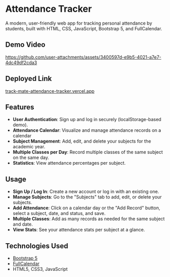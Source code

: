 # Attendance Tracker

A modern, user-friendly web app for tracking personal attendance by students, built with HTML, CSS, JavaScript, Bootstrap 5, and FullCalendar.

## Demo Video

https://github.com/user-attachments/assets/3400597d-e9b5-4021-a7e7-4dc49df2cda3

## Deployed Link

[track-mate-attendance-tracker.vercel.app](https://track-mate-attendance-tracker.vercel.app/)

## Features
- **User Authentication**: Sign up and log in securely (localStorage-based demo).
- **Attendance Calendar**: Visualize and manage attendance records on a calendar 
- **Subject Management**: Add, edit, and delete your subjects for the academic year.
- **Multiple Classes per Day**: Record multiple classes of the same subject on the same day.
- **Statistics**: View attendance percentages per subject.


## Usage
- **Sign Up / Log In**: Create a new account or log in with an existing one.
- **Manage Subjects**: Go to the "Subjects" tab to add, edit, or delete your subjects.
- **Add Attendance**: Click on a calendar day or the "Add Record" button, select a subject, date, and status, and save.
- **Multiple Classes**: Add as many records as needed for the same subject and date.
- **View Stats**: See your attendance stats per subject at a glance.


## Technologies Used
- [Bootstrap 5](https://getbootstrap.com/)
- [FullCalendar](https://fullcalendar.io/) 
- HTML5, CSS3, JavaScript 

